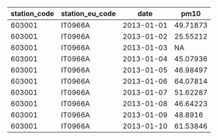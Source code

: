 |station_code|station_eu_code|date|pm10|
|---|---|---|---|
|603001|IT0966A|2013-01-01|49.71873|
|603001|IT0966A|2013-01-02|25.55212|
|603001|IT0966A|2013-01-03|NA|
|603001|IT0966A|2013-01-04|45.07936|
|603001|IT0966A|2013-01-05|46.98497|
|603001|IT0966A|2013-01-06|64.07814|
|603001|IT0966A|2013-01-07|51.62287|
|603001|IT0966A|2013-01-08|46.64223|
|603001|IT0966A|2013-01-09|48.8916|
|603001|IT0966A|2013-01-10|61.53846|
